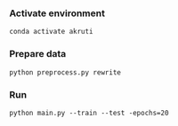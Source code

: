 ### Activate environment
```
conda activate akruti
```

### Prepare data
```
python preprocess.py rewrite
```

### Run
```
python main.py --train --test -epochs=20
```
